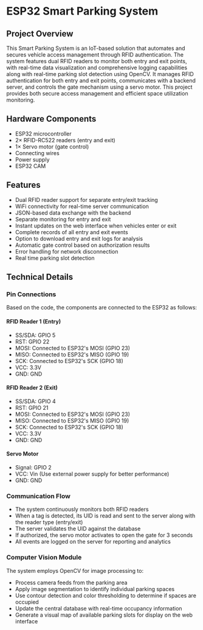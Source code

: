 # ESP32 Smart Parking System

## Project Overview
This Smart Parking System is an IoT-based solution that automates and secures vehicle access management through RFID authentication. The system features dual RFID readers to monitor both entry and exit points, with real-time data visualization and comprehensive logging capabilities along with real-time parking slot detection using OpenCV. It manages RFID authentication for both entry and exit points, communicates with a backend server, and controls the gate mechanism using a servo motor. This project provides both secure access management and efficient space utilization monitoring.

## Hardware Components
- ESP32 microcontroller
- 2× RFID-RC522 readers (entry and exit)
- 1× Servo motor (gate control)
- Connecting wires
- Power supply
- ESP32 CAM

## Features
- Dual RFID reader support for separate entry/exit tracking
- WiFi connectivity for real-time server communication
- JSON-based data exchange with the backend
- Separate monitoring for entry and exit
- Instant updates on the web interface when vehicles enter or exit
- Complete records of all entry and exit events
- Option to download entry and exit logs for analysis
- Automatic gate control based on authorization results
- Error handling for network disconnection
- Real time parking slot detection

## Technical Details

### Pin Connections
Based on the code, the components are connected to the ESP32 as follows:

#### RFID Reader 1 (Entry)
- SS/SDA: GPIO 5
- RST: GPIO 22
- MOSI: Connected to ESP32's MOSI (GPIO 23)
- MISO: Connected to ESP32's MISO (GPIO 19)
- SCK: Connected to ESP32's SCK (GPIO 18)
- VCC: 3.3V
- GND: GND

#### RFID Reader 2 (Exit)
- SS/SDA: GPIO 4
- RST: GPIO 21
- MOSI: Connected to ESP32's MOSI (GPIO 23)
- MISO: Connected to ESP32's MISO (GPIO 19)
- SCK: Connected to ESP32's SCK (GPIO 18)
- VCC: 3.3V
- GND: GND

#### Servo Motor
- Signal: GPIO 2
- VCC: Vin (Use external power supply for better performance)
- GND: GND

### Communication Flow
- The system continuously monitors both RFID readers
- When a tag is detected, its UID is read and sent to the server along with the reader type (entry/exit)
- The server validates the UID against the database
- If authorized, the servo motor activates to open the gate for 3 seconds
- All events are logged on the server for reporting and analytics
  
### Computer Vision Module
The system employs OpenCV for image processing to:
- Process camera feeds from the parking area
- Apply image segmentation to identify individual parking spaces
- Use contour detection and color thresholding to determine if spaces are occupied
- Update the central database with real-time occupancy information
- Generate a visual map of available parking slots for display on the web interface
